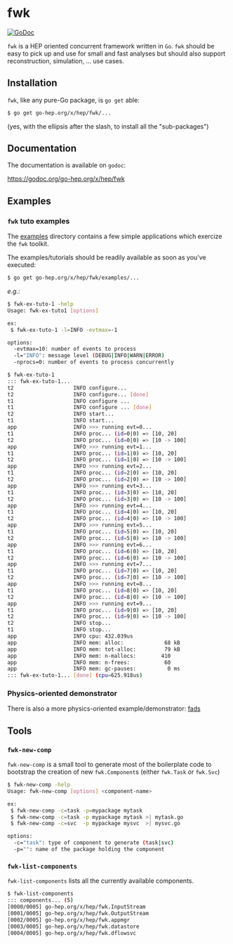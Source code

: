 fwk
===

[![GoDoc](https://godoc.org/go-hep.org/x/hep/fwk?status.svg)](https://godoc.org/go-hep.org/x/hep/fwk)

`fwk` is a HEP oriented concurrent framework written in `Go`.
`fwk` should be easy to pick up and use for small and fast analyses but should also support reconstruction, simulation, ... use cases.

## Installation

`fwk`, like any pure-Go package, is `go get` able:

```sh
$ go get go-hep.org/x/hep/fwk/...
```

(yes, with the ellipsis after the slash, to install all the "sub-packages")


## Documentation

The documentation is available on `godoc`:

 https://godoc.org/go-hep.org/x/hep/fwk


## Examples


### `fwk` tuto examples

The [examples](https://github.com/go-hep/hep/blob/main/fwk/examples)
directory contains a few simple applications which exercize the `fwk`
toolkit.

The examples/tutorials should be readily available as soon as you've
executed:

```sh
$ go get go-hep.org/x/hep/fwk/examples/...
```

*e.g.:*

```sh
$ fwk-ex-tuto-1 -help
Usage: fwk-ex-tuto1 [options]

ex:
 $ fwk-ex-tuto-1 -l=INFO -evtmax=-1

options:
  -evtmax=10: number of events to process
  -l="INFO": message level (DEBUG|INFO|WARN|ERROR)
  -nprocs=0: number of events to process concurrently
```

```sh
$ fwk-ex-tuto-1
::: fwk-ex-tuto-1...
t2                   INFO configure...
t2                   INFO configure... [done]
t1                   INFO configure ...
t1                   INFO configure ... [done]
t2                   INFO start...
t1                   INFO start...
app                  INFO >>> running evt=0...
t1                   INFO proc... (id=0|0) => [10, 20]
t2                   INFO proc... (id=0|0) => [10 -> 100]
app                  INFO >>> running evt=1...
t1                   INFO proc... (id=1|0) => [10, 20]
t2                   INFO proc... (id=1|0) => [10 -> 100]
app                  INFO >>> running evt=2...
t1                   INFO proc... (id=2|0) => [10, 20]
t2                   INFO proc... (id=2|0) => [10 -> 100]
app                  INFO >>> running evt=3...
t1                   INFO proc... (id=3|0) => [10, 20]
t2                   INFO proc... (id=3|0) => [10 -> 100]
app                  INFO >>> running evt=4...
t1                   INFO proc... (id=4|0) => [10, 20]
t2                   INFO proc... (id=4|0) => [10 -> 100]
app                  INFO >>> running evt=5...
t1                   INFO proc... (id=5|0) => [10, 20]
t2                   INFO proc... (id=5|0) => [10 -> 100]
app                  INFO >>> running evt=6...
t1                   INFO proc... (id=6|0) => [10, 20]
t2                   INFO proc... (id=6|0) => [10 -> 100]
app                  INFO >>> running evt=7...
t1                   INFO proc... (id=7|0) => [10, 20]
t2                   INFO proc... (id=7|0) => [10 -> 100]
app                  INFO >>> running evt=8...
t1                   INFO proc... (id=8|0) => [10, 20]
t2                   INFO proc... (id=8|0) => [10 -> 100]
app                  INFO >>> running evt=9...
t1                   INFO proc... (id=9|0) => [10, 20]
t2                   INFO proc... (id=9|0) => [10 -> 100]
t2                   INFO stop...
t1                   INFO stop...
app                  INFO cpu: 432.039us
app                  INFO mem: alloc:             68 kB
app                  INFO mem: tot-alloc:         79 kB
app                  INFO mem: n-mallocs:        410
app                  INFO mem: n-frees:           60
app                  INFO mem: gc-pauses:          0 ms
::: fwk-ex-tuto-1... [done] (cpu=625.918us)
```

### Physics-oriented demonstrator

There is also a more physics-oriented example/demonstrator: [fads](https://go-hep.org/x/hep/fads)


## Tools

### `fwk-new-comp`

`fwk-new-comp` is a small tool to generate most of the boilerplate
code to bootstrap the creation of new `fwk.Component`s (either
`fwk.Task` or `fwk.Svc`)

```sh
$ fwk-new-comp -help
Usage: fwk-new-comp [options] <component-name>

ex:
 $ fwk-new-comp -c=task -p=mypackage mytask
 $ fwk-new-comp -c=task -p mypackage mytask >| mytask.go
 $ fwk-new-comp -c=svc  -p mypackage mysvc  >| mysvc.go

options:
  -c="task": type of component to generate (task|svc)
  -p="": name of the package holding the component
```


### `fwk-list-components`

`fwk-list-components` lists all the currently available components.

```sh
$ fwk-list-components
::: components... (5)
[0000/0005] go-hep.org/x/hep/fwk.InputStream
[0001/0005] go-hep.org/x/hep/fwk.OutputStream
[0002/0005] go-hep.org/x/hep/fwk.appmgr
[0003/0005] go-hep.org/x/hep/fwk.datastore
[0004/0005] go-hep.org/x/hep/fwk.dflowsvc
```
